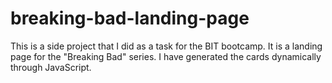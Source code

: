 # breaking-bad-landing-page
This is a side project that I did as a task for the BIT bootcamp. It is a landing page for the "Breaking Bad" series. I have generated the cards dynamically through JavaScript. 